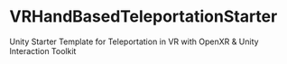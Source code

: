 # VRHandBasedTeleportationStarter
Unity Starter Template for Teleportation in VR with OpenXR &amp; Unity Interaction Toolkit
